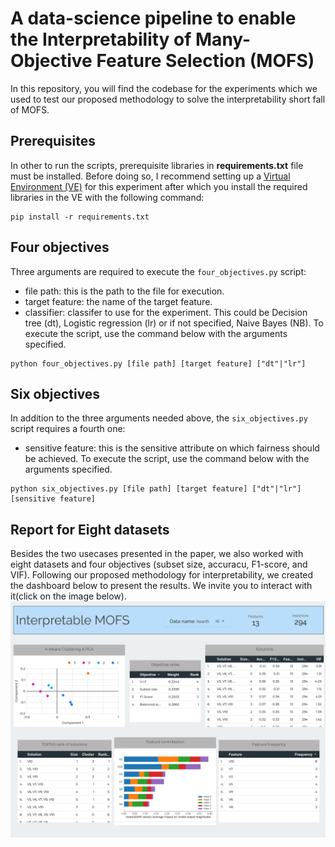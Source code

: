 # A data-science pipeline to enable the Interpretability of Many-Objective Feature Selection (MOFS)
In this repository, you will find the codebase for the experiments which we used to test our proposed methodology to solve the interpretability short fall of MOFS.
## Prerequisites
In other to run the scripts, prerequisite libraries in **requirements.txt** file must be installed. Before doing so, I recommend setting up a [Virtual Environment (VE)](https://docs.python.org/3/library/venv.html) for this experiment after which you install the required libraries in the VE with the following command:
```
pip install -r requirements.txt
```
## Four objectives
Three arguments are required to execute the ```four_objectives.py``` script:
- file path: this is the path to the file for execution.
- target feature: the name of the target feature.
- classifier: classifer to use for the experiment. This could be Decision tree (dt), Logistic regression (lr) or if not specified, Naive Bayes (NB).
To execute the script, use the command below with the arguments specified.
```
python four_objectives.py [file path] [target feature] ["dt"|"lr"]
```
## Six objectives
In addition to the three arguments needed above, the ```six_objectives.py``` script requires a fourth one:
- sensitive feature: this is the sensitive attribute on which fairness should be achieved.
To execute the script, use the command below with the arguments specified.
```
python six_objectives.py [file path] [target feature] ["dt"|"lr"] [sensitive feature]
```
## Report for Eight datasets
Besides the two usecases presented in the paper, we also worked with eight datasets and four objectives (subset size, accuracu, F1-score, and VIF). Following our proposed methodology for interpretability, we created the dashboard below to present the results. We invite you to interact with it(click on the image below).
[![Report on dashboard](https://github.com/F-U-Njoku/many-objective-fs-nsgaiii/blob/main/Copy_of_In-Fair-FS.png)](https://lookerstudio.google.com/s/navwGaBzBP0)
